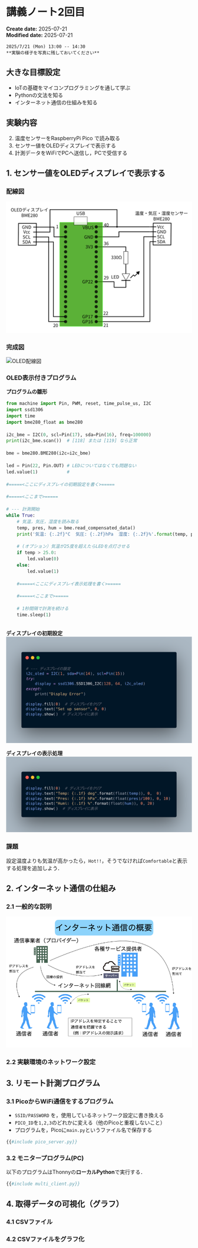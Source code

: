 # 講義ノート2回目

<div class="meta-info">

**Create date:** 2025-07-21  
**Modified date:** 2025-07-21

</div>

```admonish info
2025/7/21 (Mon) 13:00 -- 14:30  
**実験の様子を写真に残しておいてください**
```

## 大きな目標設定
- IoTの基礎をマイコンプログラミングを通して学ぶ
- Pythonの文法を知る
- インターネット通信の仕組みを知る

## 実験内容
2. 温度センサーをRaspberryPi Pico で読み取る
3. センサー値をOLEDディスプレイで表示する
4. 計測データをWiFiでPCへ送信し，PCで受信する

## 1. センサー値をOLEDディスプレイで表示する
### 配線図
![OLED配線図](../images/teaching-pico配線_BME280.png)
### 完成図
![OLED配線図](../images/pico_with_oled.png)
### OLED表示付きプログラム

**プログラムの雛形**
```python
from machine import Pin, PWM, reset, time_pulse_us, I2C
import ssd1306
import time
import bme280_float as bme280

i2c_bme = I2C(0, scl=Pin(17), sda=Pin(16), freq=100000)
print(i2c_bme.scan())  # [118] または [119] なら正常

bme = bme280.BME280(i2c=i2c_bme)

led = Pin(22, Pin.OUT) # LEDについてはなくても問題ない
led.value(1)           # 

#=====<ここにディスプレイの初期設定を書く>=====

#=====<ここまで>=====

# --- 計測開始
while True:
    # 気温，気圧，湿度を読み取る
    temp, pres, hum = bme.read_compensated_data()
    print('気温: {:.2f}°C  気圧: {:.2f}hPa  湿度: {:.2f}%'.format(temp, pres / 100, hum))

    # (オプション）気温が25度を超えたらLEDを点灯させる
    if temp > 25.0:
        led.value(0)
    else:
        led.value(1)

    #=====<ここにディスプレイ表示処理を書く>=====

    #=====<ここまで>=====

    # 1秒間隔で計測を続ける
    time.sleep(1)



```

**ディスプレイの初期設定**
![display_init](../images/display_init.png)
<!--
```python
# --- ディスプレイの設定
i2c_oled = I2C(1, sda=Pin(14), scl=Pin(15))
try:
    display = ssd1306.SSD1306_I2C(128, 64, i2c_oled)
except:
    print("Display Error")
    
display.fill(0)  # ディスプレイをクリア
display.text("Set up sensor", 0, 0)
display.show()  # ディスプレイに表示
```
-->

**ディスプレイの表示処理**
![display_process](../images/display_process.png)
<!--
```python
display.fill(0)  # ディスプレイをクリア
display.text("Temp: {:.1f} deg".format(float(temp)), 0,  0)
display.text("Pres: {:.1f} hPa".format(float(pres)/100), 0, 10)
display.text("Humi: {:.1f} %".format(float(hum)), 0, 20)
display.show()  # ディスプレイに表示
```
-->

<!--
```python
{{#include oled.py}}
```
-->

### 課題
設定温度よりも気温が高かったら，`Hot!!`，そうでなければ`Comfortable`と表示する処理を追加しよう．

## 2. インターネット通信の仕組み
### 2.1 一般的な説明
![internet_explanation](../images/internet.png)

### 2.2 実験環境のネットワーク設定

## 3. リモート計測プログラム
### 3.1 PicoからWiFi通信をするプログラム
- `SSID/PASSWORD` を，使用しているネットワーク設定に書き換える
- `PICO_ID`を`1,2,3`のどれかに変える（他のPicoと重複しないこと）
- プログラムを，Picoに`main.py`というファイル名で保存する
```python
{{#include pico_server.py}}
```

### 3.2 モニタープログラム(PC)
以下のプログラムはThonnyの**ローカルPython**で実行する．
```python
{{#include multi_client.py}}
```

## 4. 取得データの可視化（グラフ）
### 4.1 CSVファイル
### 4.2 CSVファイルをグラフ化
